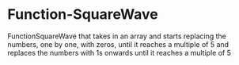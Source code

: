 # Function-SquareWave
FunctionSquareWave that takes in an array and starts replacing the numbers, one by one, with zeros, until it reaches a multiple of 5 and replaces the numbers with 1s onwards until it reaches a multiple of 5
